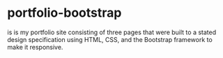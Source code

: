 # portfolio-bootstrap
is is my portfolio site consisting of three pages that were built to a stated design specification using HTML, CSS, and the Bootstrap framework to make it responsive.
